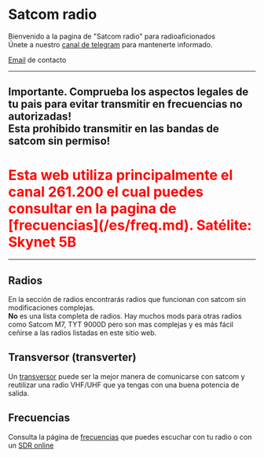 # Satcom radio

Bienvenido a la pagina de "Satcom radio" para radioaficionados  
Únete a nuestro [canal de telegram](https://t.me/satcom_radio) para mantenerte informado.

[Email](satcomradioham@gmail.com) de contacto

------

Importante. Comprueba los aspectos legales de tu pais para evitar transmitir en frecuencias no autorizadas!  
Esta prohibido transmitir en las bandas de satcom sin permiso!
------

<h1><span style="color:red">Esta web utiliza principalmente el canal 261.200 el cual puedes consultar en la pagina de [frecuencias](/es/freq.md). 
  Satélite: Skynet 5B</span></h1> 

------

## Radios

En la sección de radios encontrarás radios que funcionan con satcom sin modificaciones complejas.  
**No** es una lista completa de radios. Hay muchos mods para otras radios como Satcom M7, TYT 9000D 
pero son mas complejas y es más fácil ceñirse a las radios listadas en este sitio web.

## Transversor (transverter)

Un [transversor](/es/transverters/index.md) puede ser la mejor manera de comunicarse con satcom y reutilizar una radio VHF/UHF que ya tengas con una buena potencia de salida.

## Frecuencias

Consulta la página de [frecuencias](/es/freq.md) que puedes escuchar con tu radio o con un [SDR online](/es/sdr.md)
